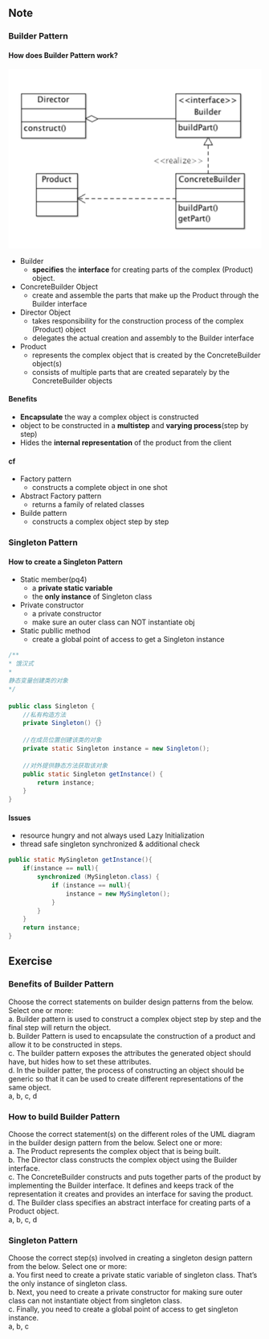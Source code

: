 ## Note
### Builder Pattern
#### How does Builder Pattern work?
![avatar](https://github.com/kechenkristin/imagesGitHub/blob/main/notes/uni/ecm2414/builderPattern.png)

- Builder
	- **specifies** the **interface** for creating parts of the complex (Product) object.
- ConcreteBuilder Object
	- create and assemble the parts that make up the Product through the Builder interface
- Director Object
	- takes responsibility for the construction process of the complex (Product) object
	- delegates the actual creation and assembly to the Builder interface
- Product
	- represents the complex object that is created by the ConcreteBuilder object(s)
	- consists of multiple parts that are created separately by the ConcreteBuilder objects

#### Benefits
- **Encapsulate** the way a complex object is constructed
- object to be constructed in a **multistep** and **varying process**(step by step)
- Hides the **internal representation** of the product from the client

#### cf
- Factory pattern 
	- constructs a complete object in one shot
- Abstract Factory pattern
	- returns a family of related classes
- Builde pattern
	- constructs a complex object step by step

### Singleton Pattern
#### How to create a Singleton Pattern
- Static member(pq4)
	- a **private static variable**
	- the **only instance** of Singleton class
- Private constructor
	- a private constructor
	- make sure an outer class can NOT instantiate obj 
- Static publlic method
	- create a global point of access to get a Singleton instance

```java
/**
* 饿汉式
*
静态变量创建类的对象
*/

public class Singleton {
	//私有构造方法
	private Singleton() {}

	//在成员位置创建该类的对象
	private static Singleton instance = new Singleton();

	//对外提供静态方法获取该对象
	public static Singleton getInstance() {
		return instance;
	}
}
```

#### Issues
- resource hungry and not always used
Lazy Initialization
- thread safe singleton
synchronized & additional check
```java
public static MySingleton getInstance(){
	if(instance == null){
		synchronized (MySingleton.class) {
			if (instance == null){
				instance = new MySingleton();
			}
		}
	}
	return instance;
}
```

## Exercise
### Benefits of Builder Pattern
Choose the correct statements on builder design patterns from the below. Select one or more:  
a. Builder pattern is used to construct a complex object step by step and the final step will return the object.  
b. Builder Pattern is used to encapsulate the construction of a product and allow it to be constructed in steps.  
c. The builder pattern exposes the attributes the generated object should have, but hides how to set these attributes.  
d. In the builder patter, the process of constructing an object should be generic so that it can be used to create different representations of the same object.  
a, b, c, d

### How to build Builder Pattern
Choose the correct statement(s) on the different roles of the UML diagram in the builder design pattern from the below. Select one or more:  
a. The Product represents the complex object that is being built.  
b. The Director class constructs the complex object using the Builder interface.  
c. The ConcreteBuilder constructs and puts together parts of the product by implementing the Builder interface. It defines and keeps track of the representation it creates and provides an interface for saving the product.  
d. The Builder class specifies an abstract interface for creating parts of a Product object.  
a, b, c, d  

### Singleton Pattern
Choose the correct step(s) involved in creating a singleton design pattern from the below. Select one or more:  
a. You first need to create a private static variable of singleton class. That’s the only instance of singleton class.  
b. Next, you need to create a private constructor for making sure outer class can not instantiate object from singleton class.  
c. Finally, you need to create a global point of access to get singleton instance.  
a, b, c  
